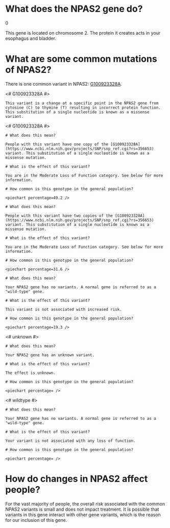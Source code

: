 # What does the NPAS2 gene do?

0

This gene is located on chromosome 2. The protein it creates acts in your esophagus and bladder.


<TissueList gastrointestinal tract D041981 Kidney and urinary bladder D005221  />

<GeneAnalysis gene="NPAS2" interval="NC_000002.12:g.100820151_100996829"> 

# What are some common mutations of NPAS2?
 
There is one common variant in NPAS2: [G100923328A](https://www.ncbi.nlm.nih.gov/projects/SNP/snp_ref.cgi?rs=356653).

<# G100923328A #>
  <Variant hgvs="NC_000002.12:g.100923328G>A" name="G100923328A"> 

    This variant is a change at a specific point in the NPAS2 gene from cytosine (C) to thymine (T) resulting in incorrect protein function. This substitution of a single nucleotide is known as a missense variant.

  </Variant>

<# G100923328A #>
  <Genotype hgvs="NC_000002.12:g.[100923328G>A];[100923328=]" name="G100923328A"> 

    # What does this mean?
 
    People with this variant have one copy of the [G100923328A](https://www.ncbi.nlm.nih.gov/projects/SNP/snp_ref.cgi?rs=356653) variant. This substitution of a single nucleotide is known as a missense mutation.

    # What is the effect of this variant?

    You are in the Moderate Loss of Function category. See below for more information.

    # How common is this genotype in the general population?

    <piechart percentage=49.2 />
  </Genotype>
  <Genotype hgvs="NC_000002.12:g.[100923328G>A];[100923328G>A]" name="G100923328A"> 
 
    # What does this mean?

    People with this variant have two copies of the [G100923328A](https://www.ncbi.nlm.nih.gov/projects/SNP/snp_ref.cgi?rs=356653) variant. This substitution of a single nucleotide is known as a missense mutation.

    # What is the effect of this variant?

    You are in the Moderate Loss of Function category. See below for more information.

    # How common is this genotype in the general population?

    <piechart percentage=31.6 />
  </Genotype>
  <Genotype hgvs="NC_000002.12:g.[100923328=];[100923328=]" name="G100923328A"> 
 
    # What does this mean?

    Your NPAS2 gene has no variants. A normal gene is referred to as a "wild-type" gene.

    # What is the effect of this variant?

    This variant is not associated with increased risk.

    # How common is this genotype in the general population?

    <piechart percentage=19.3 />
  </Genotype>
<# unknown #>
  <Genotype hgvs="unknown"> 
 
    # What does this mean?

    Your NPAS2 gene has an unknown variant.

    # What is the effect of this variant?

    The effect is unknown.

    # How common is this genotype in the general population?

    <piechart percentage= />
  </Genotype>
<# wildtype #>
  <Genotype hgvs="wildtype">
 
    # What does this mean?

    Your NPAS2 gene has no variants. A normal gene is referred to as a "wild-type" gene.

    # What is the effect of this variant?

    Your variant is not associated with any loss of function.

    # How common is this genotype in the general population?

    <piechart percentage= />
  </Genotype>
</GeneAnalysis>

# How do changes in NPAS2 affect people?

For the vast majority of people, the overall risk associated with the common NPAS2 variants is small and does not impact treatment. It is possible that variants in this gene interact with other gene variants, which is the reason for our inclusion of this gene.
